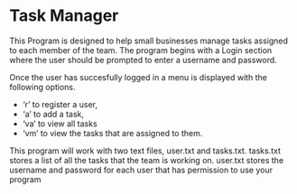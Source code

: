 # Task Manager
This Program is designed to help small businesses manage tasks assigned to each member of the team.
The program begins with a Login section where the user should be prompted to enter a username and password.

Once the user has succesfully logged in a menu is displayed with the following options.
- ‘r’ to register a user,
- ‘a’ to add a task,
- ‘va’ to view all tasks
- ‘vm’ to view the tasks that are assigned to them.

This program will work with two text files, user.txt and tasks.txt. 
tasks.txt stores a list of all the tasks that the team is working on.
user.txt stores the username and password for each user that has permission to use your program
